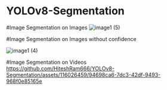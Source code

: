 # YOLOv8-Segmentation

#Image Segmentation on Images
![image1 (5)](https://github.com/HiteshRam666/YOLOv8-Segmentation/assets/116026459/ee0e1aed-0aca-4031-b1c1-66862f77fae0)

#Image Segmentation on Images without confidence

![image1 (4)](https://github.com/HiteshRam666/YOLOv8-Segmentation/assets/116026459/dec410d5-1f69-4b04-8b72-7a5ff659c7c5)

#Image Segmentation on Videos
https://github.com/HiteshRam666/YOLOv8-Segmentation/assets/116026459/94698ca6-7dc3-42df-9493-968f0e85165e



